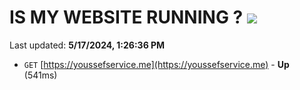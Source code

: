 # IS MY WEBSITE RUNNING ? [![](https://img.shields.io/static/v1?label=Sponsor&message=%E2%9D%A4&logo=GitHub&color=%23fe8e86)](https://github.com/sponsors/<username>)

Last updated: **5/17/2024, 1:26:36 PM**

- `GET` [https://youssefservice.me](https://youssefservice.me) - **Up** (541ms)
